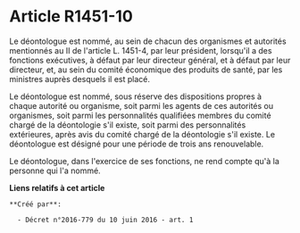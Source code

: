 # Article R1451-10

Le déontologue est nommé, au sein de chacun des organismes et autorités mentionnés au II de l'article L. 1451-4, par leur
président, lorsqu'il a des fonctions exécutives, à défaut par leur directeur général, et à défaut par leur directeur, et, au
sein du comité économique des produits de santé, par les ministres auprès desquels il est placé. 

Le déontologue est nommé, sous réserve des dispositions propres à chaque autorité ou organisme, soit parmi les agents de ces
autorités ou organismes, soit parmi les personnalités qualifiées membres du comité chargé de la déontologie s'il existe, soit
parmi des personnalités extérieures, après avis du comité chargé de la déontologie s'il existe. Le déontologue est désigné
pour une période de trois ans renouvelable. 

Le déontologue, dans l'exercice de ses fonctions, ne rend compte qu'à la personne qui l'a nommé.

**Liens relatifs à cet article**

	**Créé par**:

	  - Décret n°2016-779 du 10 juin 2016 - art. 1
